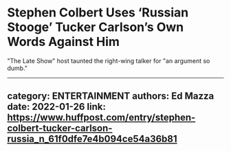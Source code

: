 # Stephen Colbert Uses ‘Russian Stooge’ Tucker Carlson’s Own Words Against Him

"The Late Show" host taunted the right-wing talker for "an argument so dumb."

---
category: ENTERTAINMENT
authors: Ed Mazza
date: 2022-01-26
link: https://www.huffpost.com/entry/stephen-colbert-tucker-carlson-russia_n_61f0dfe7e4b094ce54a36b81
---
